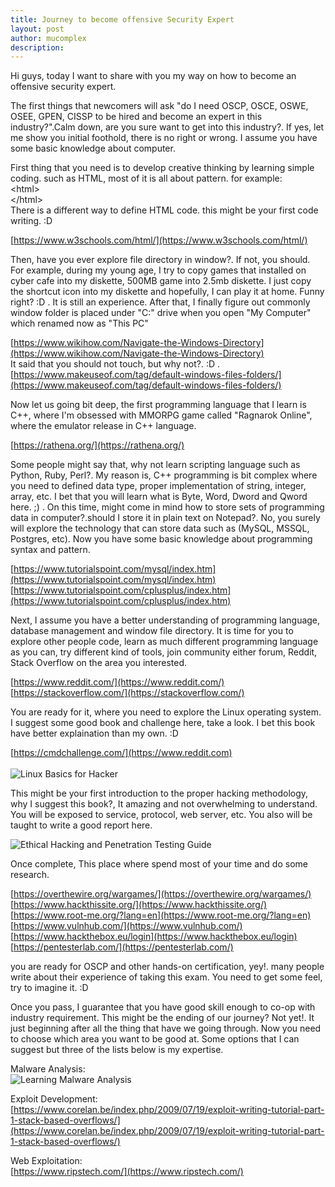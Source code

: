 ```yaml
---
title: Journey to become offensive Security Expert
layout: post
author: mucomplex
description:
---
```


Hi guys, today I want to share with you my way on how to become an offensive security expert.<br>

The first things that newcomers will ask "do I need OSCP, OSCE, OSWE, OSEE, GPEN, CISSP to be hired and become an expert in this industry?".Calm down, are you sure want to get into this industry?. If yes, let me show you initial foothold, there is no right or wrong. I assume you have some basic knowledge about computer.<br>

First thing that you need is to develop creative thinking by learning simple coding. such as HTML, most of it is all about pattern. for example: <br>
&lt;html&gt;<br>
&lt;/html&gt;<br>
There  is a different way to define HTML code. this might be your first code writing. :D <br>

[https://www.w3schools.com/html/](https://www.w3schools.com/html/) <br>

Then, have you ever explore file directory in window?. If not, you should. For example, during my young age, I try to copy games that installed on cyber cafe into my diskette, 500MB  game into 2.5mb diskette. I just copy the shortcut icon into my diskette and hopefully, I can play it at home. Funny right? :D . It is still an experience. After that, I finally figure out  commonly window folder is placed under "C:" drive when you open "My Computer" which renamed now as "This PC"<br>

[https://www.wikihow.com/Navigate-the-Windows-Directory](https://www.wikihow.com/Navigate-the-Windows-Directory) <br>
It said that you should not touch, but why not?. :D .<br>
[https://www.makeuseof.com/tag/default-windows-files-folders/](https://www.makeuseof.com/tag/default-windows-files-folders/) <br>

Now let us going bit deep, the first programming language that I learn is C++, where I'm obsessed with MMORPG game called "Ragnarok Online", where the emulator release in C++ language.<br>

[https://rathena.org/](https://rathena.org/) <br>

Some people might say that, why not learn scripting language such as Python, Ruby, Perl?. My reason is, C++ programming is bit complex where you need to defined data type, proper implementation of string, integer, array, etc. I bet that you will learn what is Byte, Word, Dword and Qword here. ;) . On this time, might come in mind how to store sets of programming data in computer?.should I store it in plain text on Notepad?. No, you surely will explore the technology that can store data such as (MySQL, MSSQL, Postgres, etc). Now you have some basic knowledge about programming syntax and pattern. <br>

[https://www.tutorialspoint.com/mysql/index.htm](https://www.tutorialspoint.com/mysql/index.htm) <br>
[https://www.tutorialspoint.com/cplusplus/index.htm](https://www.tutorialspoint.com/cplusplus/index.htm) <br>

Next, I assume you have a better understanding of programming language, database management and window file directory. It is time for you to explore other people code, learn as much different programming language as you can, try different kind of tools, join community either forum, Reddit, Stack Overflow on the area you interested. <br>

[https://www.reddit.com/](https://www.reddit.com/) <br>
[https://stackoverflow.com/](https://stackoverflow.com/) <br>

You are ready for it, where you need to explore the Linux operating system. I suggest some good book and challenge here, take a look. I bet this book have better explaination than my own. :D <br>

[https://cmdchallenge.com/](https://www.reddit.com) <br><br>
![Linux Basics for Hacker](https://d1w7fb2mkkr3kw.cloudfront.net/assets/images/book/lrg/9781/5932/9781593278557.jpg) <br>

This might be your first introduction to the proper hacking methodology, why I suggest this book?, It amazing and not overwhelming to understand. You will be exposed to service, protocol, web server, etc. You also will be taught to write a good report here. <br>

![Ethical Hacking and Penetration Testing Guide](https://images-na.ssl-images-amazon.com/images/I/51Dq1gRfvpL._SX348_BO1,204,203,200_.jpg) <br>
 
Once complete, This place where spend most of your time and do some research. <br>

[https://overthewire.org/wargames/](https://overthewire.org/wargames/)<br>
[https://www.hackthissite.org/](https://www.hackthissite.org/)<br>
[https://www.root-me.org/?lang=en](https://www.root-me.org/?lang=en)<br>
[https://www.vulnhub.com/](https://www.vulnhub.com/)<br>
[https://www.hackthebox.eu/login](https://www.hackthebox.eu/login)<br>
[https://pentesterlab.com/](https://pentesterlab.com/)<br>

you are ready for OSCP and other hands-on certification, yey!. many people write about their experience of taking this exam. You need to get some feel, try to imagine it. :D <br>

Once you pass, I guarantee that you have good skill enough to co-op with industry requirement. This might be the ending of our journey? Not yet!. It just beginning after all the thing that have we going through. Now you need to choose which area you want to be good at. Some options that I can suggest but three of the lists below is my expertise. <br>

Malware Analysis: <br>
![Learning Malware Analysis](https://www.packtpub.com/media/catalog/product/cache/e4d64343b1bc593f1c5348fe05efa4a6/9/7/978178839250120-20copy.png) <br>

Exploit Development: <br>
[https://www.corelan.be/index.php/2009/07/19/exploit-writing-tutorial-part-1-stack-based-overflows/](https://www.corelan.be/index.php/2009/07/19/exploit-writing-tutorial-part-1-stack-based-overflows/) <br>

Web Exploitation: <br>
[https://www.ripstech.com/](https://www.ripstech.com/) <br>





